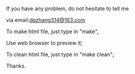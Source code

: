 If you have any problem, do not hesitate to tell me 

via email:dpzhang314@163.com


To make html file, just type in "make",


Use web browser to preview it;


To clean html file, just type in "make clean";


Thanks.
